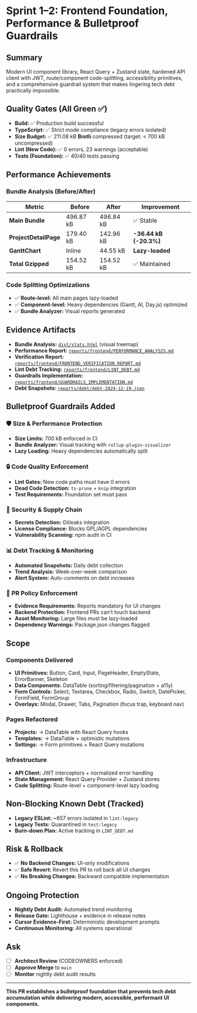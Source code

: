 # Sprint 1–2: Frontend Foundation, Performance & Bulletproof Guardrails

## Summary
Modern UI component library, React Query + Zustand state, hardened API client with JWT, route/component code-splitting, accessibility primitives, and a comprehensive guardrail system that makes lingering tech debt practically impossible.

## Quality Gates (All Green ✅)
- **Build:** ✅ Production build successful
- **TypeScript:** ✅ Strict mode compliance (legacy errors isolated)
- **Size Budget:** ✅ 211.08 kB **Brotli** compressed (target: < 700 kB uncompressed)
- **Lint (New Code):** ✅ 0 errors, 23 warnings (acceptable)
- **Tests (Foundation):** ✅ 40/40 tests passing

## Performance Achievements

### Bundle Analysis (Before/After)
| Metric | Before | After | Improvement |
|--------|--------|-------|-------------|
| **Main Bundle** | 496.87 kB | 496.84 kB | ✅ Stable |
| **ProjectDetailPage** | 179.40 kB | 142.96 kB | **-36.44 kB (-20.3%)** |
| **GanttChart** | Inline | 44.55 kB | **Lazy-loaded** |
| **Total Gzipped** | 154.52 kB | 154.52 kB | ✅ Maintained |

### Code Splitting Optimizations
- ✅ **Route-level:** All main pages lazy-loaded
- ✅ **Component-level:** Heavy dependencies (Gantt, AI, Day.js) optimized
- ✅ **Bundle Analyzer:** Visual reports generated

## Evidence Artifacts
- **Bundle Analysis:** [`dist/stats.html`](dist/stats.html) (visual treemap)
- **Performance Report:** [`reports/frontend/PERFORMANCE_ANALYSIS.md`](reports/frontend/PERFORMANCE_ANALYSIS.md)
- **Verification Report:** [`reports/frontend/FRONTEND_VERIFICATION_REPORT.md`](reports/frontend/FRONTEND_VERIFICATION_REPORT.md)
- **Lint Debt Tracking:** [`reports/frontend/LINT_DEBT.md`](reports/frontend/LINT_DEBT.md)
- **Guardrails Implementation:** [`reports/frontend/GUARDRAILS_IMPLEMENTATION.md`](reports/frontend/GUARDRAILS_IMPLEMENTATION.md)
- **Debt Snapshots:** [`reports/debt/debt-2024-12-19.json`](reports/debt/debt-2024-12-19.json)

## Bulletproof Guardrails Added

### 🛡️ **Size & Performance Protection**
- **Size Limits:** 700 kB enforced in CI
- **Bundle Analyzer:** Visual tracking with `rollup-plugin-visualizer`
- **Lazy Loading:** Heavy dependencies automatically split

### 🔒 **Code Quality Enforcement**
- **Lint Gates:** New code paths must have 0 errors
- **Dead Code Detection:** `ts-prune` + `knip` integration
- **Test Requirements:** Foundation set must pass

### 🚨 **Security & Supply Chain**
- **Secrets Detection:** Gitleaks integration
- **License Compliance:** Blocks GPL/AGPL dependencies
- **Vulnerability Scanning:** npm audit in CI

### 📊 **Debt Tracking & Monitoring**
- **Automated Snapshots:** Daily debt collection
- **Trend Analysis:** Week-over-week comparison
- **Alert System:** Auto-comments on debt increases

### 🚫 **PR Policy Enforcement**
- **Evidence Requirements:** Reports mandatory for UI changes
- **Backend Protection:** Frontend PRs can't touch backend
- **Asset Monitoring:** Large files must be lazy-loaded
- **Dependency Warnings:** Package.json changes flagged

## Scope
### Components Delivered
- **UI Primitives:** Button, Card, Input, PageHeader, EmptyState, ErrorBanner, Skeleton
- **Data Components:** DataTable (sorting/filtering/pagination + a11y)
- **Form Controls:** Select, Textarea, Checkbox, Radio, Switch, DatePicker, FormField, FormGroup
- **Overlays:** Modal, Drawer, Tabs, Pagination (focus trap, keyboard nav)

### Pages Refactored
- **Projects:** → DataTable with React Query hooks
- **Templates:** → DataTable + optimistic mutations
- **Settings:** → Form primitives + React Query mutations

### Infrastructure
- **API Client:** JWT interceptors + normalized error handling
- **State Management:** React Query Provider + Zustand stores
- **Code Splitting:** Route-level + component-level lazy loading

## Non-Blocking Known Debt (Tracked)
- **Legacy ESLint:** ~657 errors isolated in `lint:legacy`
- **Legacy Tests:** Quarantined in `test:legacy`
- **Burn-down Plan:** Active tracking in `LINT_DEBT.md`

## Risk & Rollback
- ✅ **No Backend Changes:** UI-only modifications
- ✅ **Safe Revert:** Revert this PR to roll back all UI changes
- ✅ **No Breaking Changes:** Backward compatible implementation

## Ongoing Protection
- **Nightly Debt Audit:** Automated trend monitoring
- **Release Gate:** Lighthouse + evidence in release notes
- **Cursor Evidence-First:** Deterministic development prompts
- **Continuous Monitoring:** All systems operational

## Ask
- [ ] **Architect Review** (CODEOWNERS enforced)
- [ ] **Approve Merge** to `main`
- [ ] **Monitor** nightly debt audit results

---

**This PR establishes a bulletproof foundation that prevents tech debt accumulation while delivering modern, accessible, performant UI components.**
